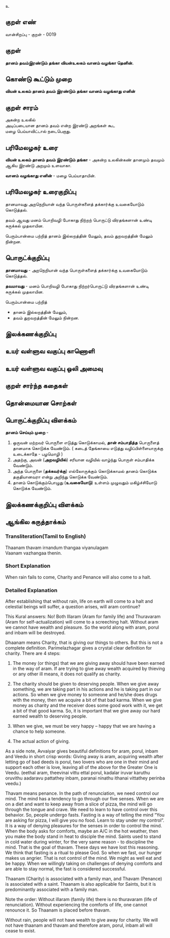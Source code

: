 உ

## குறள் எண் 

வான்சிறப்பு - குறள் - 0019
## குறள் 

**தானம் தவம்இரண்டும் தங்கா வியன்உலகம்
வானம் வழங்கா தெனின்.**  

## கொண்டு கூட்டும் முறை

**வியன் உலகம் தானம் தவம் இரண்டும் தங்கா வானம் வழங்காது எனின்**  

## குறள் சாரம் 

அகன்ற உலகில்  
அடிப்படையான தானம் தவம் என்ற இரண்டு அறங்கள் கூட  
மழை பெய்யாவிட்டால் நடைபெறாது.  

## பரிமேலழகர் உரை

**வியன் உலகம் தானம் தவம் இரண்டும் தங்கா** - அகன்ற உலகின்கண் தானமும் தவமும் ஆகிய இரண்டு அறமும் உளவாகா.  

**வானம் வழங்காது எனின்** - மழை பெய்யாதாயின்.	

## பரிமேலழகர் உரைகுறிப்பு   

தானமாவது அறநெறியான் வந்த பொருள்களைத் தக்கார்க்கு உவகையோடும் கொடுத்தல்.  

தவம் ஆவது மனம் பொறிவழி போகாது நிற்றற் பொருட்டு விரதங்களான் உண்டி சுருக்கல் முதலாயின.  

பெரும்பான்மை பற்றித் தானம் இல்லறத்தின் மேலும், தவம் துறவறத்தின் மேலும் நின்றன.
## பொருட்க்குறிப்பு 

**தானமாவது** -  அறநெறியான் வந்த பொருள்களைத் தக்கார்க்கு உவகையோடும் கொடுத்தல்.  

**தவமாவது** -  மனம் பொறிவழி போகாது நிற்றர்பொருட்டு விரதங்களான் உண்டி சுருக்கல் முதலாயின.  

பெரும்பான்மை பற்றித்  
* தானம் இல்லறத்தின் மேலும்,  
* தவம் துறவறத்தின் மேலும் நின்றன.	 

## இலக்கணக்குறிப்பு  


## உயர் வள்ளுவ வகுப்பு காணொளி


## உயர் வள்ளுவ வகுப்பு ஒலி அமைவு 

 
## குறள் சார்ந்த கதைகள் 


## தொன்மையான சொற்கள்


## பொருட்க்குறிப்பு விளக்கம்

**தானம் செய்யும் முறை** -  
1. ஒருவன் மற்றவர் பொருளை எடுத்து கொடுக்காமல், **தான் சம்பாதித்த** பொருளைத் தானமாக கொடுக்க வேண்டும். ( கடைத் தேங்காயை எடுத்து வழிப்பிள்ளையாருக்கு உடைக்காதே - பழமொழி )  
2. அதற்கு, அவன் (**அறவழியில்**) சரியான வழியில் வாழ்ந்து பொருள் சம்பாதிக்க வேண்டும்.  
3. அந்த பொருளை (**தக்கவர்க்கு**) எல்லோருக்கும் கொடுக்காமல் தானம் கொடுக்க தகுதியானவரா என்று அறிந்து கொடுக்க வேண்டும்.
4. தானம் கொடுக்கும்பொழுது (**உவகையோடு**) உள்ளம் முழுவதும் மகிழ்ச்சியோடு கொடுக்க வேண்டும்.  

## இலக்கணக்குறிப்பு விளக்கம்


## ஆங்கில கருத்தாக்கம் 

### Transliteration(Tamil to English)  
Thaanam thavam irnandum thangaa viyanulagam  
Vaanam vazhangaa thenin.  

### Short Explanation  
When rain fails to come, Charity and Penance will also come to a halt.  

### Detailed Explanation 
After establishing that without rain, life on earth will come to a halt and celestial beings will suffer, a question arises, will aram continue?  

This Kural answers: No! Both Illaram (Aram for family life) and Thuravaram (Aram for self-actualization) will come to a screeching halt. Without aram we cannot have wealth and pleasure. So the world along with aram, porul and inbam will be destroyed.  

Dhaanam means Charity, that is giving our things to others. But this is not a complete definition. Parimelazhagar gives a crystal clear definition for charity. There are 4 steps:  

1.   The money (or things) that we are giving away should have been earned in the way of aram. If are trying to give away wealth acquired by thieving or any other ill means, it does not qualify as charity.  

2.   The charity should be given to deserving people. When we give away something, we are taking part in his actions and he is taking part in our actions. So when we give money to someone and he/she does drugs with the money, then we acquire a bit of that bad karma. When we give money as charity and the receiver does some good work with it, we get a bit of that good karma. So, it is important that we give away our hard earned wealth to deserving people.  

3.   When we give, we must be very happy – happy that we are having a chance to help someone.  

4.   The actual action of giving.  

As a side note, Avvaiyar gives beautiful definitions for aram, porul, inbam and Veedu in short crisp words: Giving away is aram, acquiring wealth after letting go of bad deeds is porul, two lovers who are one in their mind and support each other is love, leaving all of the above for the Greater One is Veedu. (eethal aram, theevinai vittu ettal porul, kadalar iruvar karuthu oruvithu aadaravu pattathey inbam, paranai ninathu ithanai vittathey perinba veedu.)  

Thavam means penance. In the path of renunciation, we need control our mind. The mind has a tendency to go through our five senses. When we are on a diet and want to keep away from a slice of pizza, the mind will go through the tongue and crave. We need to learn to have control over this behavior. So, people undergo fasts. Fasting is a way of telling the mind “You are asking for pizza, I will give you no food. Learn to stay under my control”. It is a way of denying pleasures for the senses in order to control the mind. When the body asks for comforts, maybe an A/C in the hot weather, then you make the body stand in heat to disciple the mind. Saints used to stand in cold water during winter, for the very same reason - to discipline the mind. That is the goal of thavam. These days we have lost this reasoning. We think that fasting is a ritual to please God. So when we fast, our hunger makes us angrier. That is not control of the mind. We might as well eat and be happy. When we willingly taking on challenges of denying comforts and are able to stay normal, the fast is considered successful.   

Thaanam (Charity) is associated with a family man, and Thavam (Penance) is associated with a saint. Thaanam is also applicable for Saints, but it is predominantly associated with a family man.  

Note the order: Without illaram (family life) there is no thuravaram (life of renunciation). Without experiencing the comforts of life, one cannot renounce it. So Thaanam is placed before thavam.  

Without rain, people will not have wealth to give away for charity. We will not have thaanam and thavam and therefore aram, porul, inbam all will cease to exist.  
